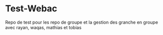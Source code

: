# Test-Webac

Repo de test pour les repo de groupe et la gestion des granche en groupe avec rayan, waqas, mathias et tobias

